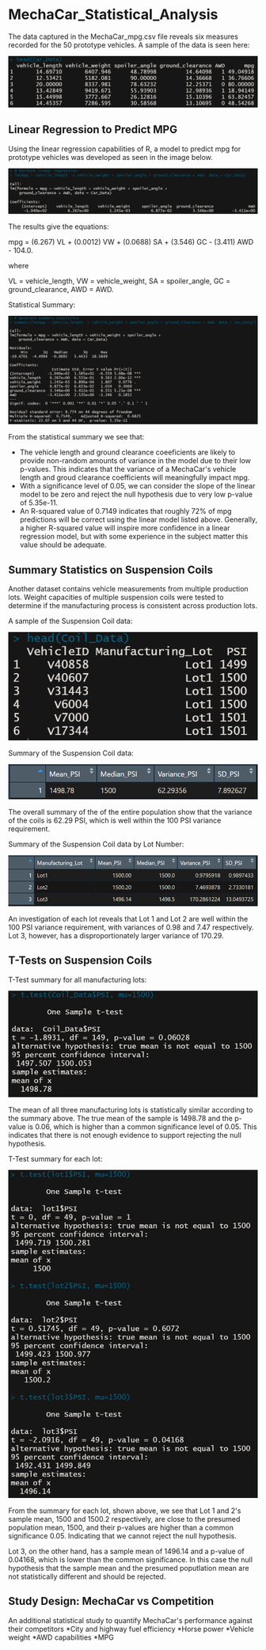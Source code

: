 # MechaCar_Statistical_Analysis
The data captured in the MechaCar_mpg.csv file reveals six measures recorded for the 50 prototype vehicles. A sample of the data is seen here:

![Car_Data_head](https://github.com/jp3tty/MechaCar_Statistical_Analysis/blob/main/Images/Car_Data_head.PNG)


## Linear Regression to Predict MPG

Using the linear regression capabilities of R, a model to predict mpg for prototype vehicles was developed as seen in the image below.

![Car_Data_linear_regression](https://github.com/jp3tty/MechaCar_Statistical_Analysis/blob/main/Images/Car_Data_linear_regression.PNG)

The results give the equations:

mpg = (6.267) VL + (0.0012) VW + (0.0688) SA + (3.546) GC - (3.411) AWD - 104.0.

where

VL = vehicle_length,
VW = vehicle_weight,
SA = spoiler_angle,
GC = ground_clearance,
AWD = AWD.

Statistical Summary:

![Car_Data_statistical_summary](https://github.com/jp3tty/MechaCar_Statistical_Analysis/blob/main/Images/Car_Data__statistical_summary.PNG)

From the statistical summary we see that:
* The vehicle length and ground clearance coeeficients are likely to provide non-random amounts of variance in the model due to their low p-values. This indicates that the variance of a MechaCar's vehicle length and groud clearance coefficients will meaningfully impact mpg.
* With a significance level of 0.05, we can consider the slope of the linear model to be zero and reject the null hypothesis due to very low p-value of 5.35e-11.
* An R-squared value of 0.7149 indicates that roughly 72% of mpg predictions will be correct using the linear model listed above. Generally, a higher R-squared value will inspire more confidence in a linear regression model, but with some experience in the subject matter this value should be adequate.


## Summary Statistics on Suspension Coils

Another dataset contains vehicle measurements from multiple production lots. Weight capacities of multiple suspension coils were tested to determine if the manufacturing process is consistent across production lots.

A sample of the Suspension Coil data:

![Coil_Data_head](https://github.com/jp3tty/MechaCar_Statistical_Analysis/blob/main/Images/Coil_Data_head.PNG)


Summary of the Suspension Coil data:

![total_summary_df](https://github.com/jp3tty/MechaCar_Statistical_Analysis/blob/main/Images/total_summary_df.PNG)

The overall summary of the of the entire population show that the variance of the coils is 62.29 PSI, which is well within the 100 PSI variance requirement.


Summary of the Suspension Coil data by Lot Number:

![lot_summary_df](https://github.com/jp3tty/MechaCar_Statistical_Analysis/blob/main/Images/lot_summary_df.PNG)

An investigation of each lot reveals that Lot 1 and Lot 2 are well within the 100 PSI variance requirement, with variances of 0.98 and 7.47 respectively. Lot 3, however, has a disproportionately larger variance of 170.29.
 

## T-Tests on Suspension Coils

T-Test summary for all manufacturing lots:

![ttest_all_lots](https://github.com/jp3tty/MechaCar_Statistical_Analysis/blob/main/Images/ttest_all_lots.PNG)

The mean of all three manufacturing lots is statistically similar according to the summary above. The true mean of the sample is 1498.78 and the p-value is 0.06, which is higher than a common significance level of 0.05. This indicates that there is not enough evidence to support rejecting the null hypothesis.


T-Test summary for each lot:

![ttest_for_each_lot](https://github.com/jp3tty/MechaCar_Statistical_Analysis/blob/main/Images/ttest_for_each_lot.PNG)

From the summary for each lot, shown above, we see that Lot 1 and 2's sample mean, 1500 and 1500.2 respectively, are close to the presumed population mean, 1500, and their p-values are higher than a common significance 0.05. Indicating that we cannot reject the null hypothesis.

Lot 3, on the other hand, has a sample mean of 1496.14 and a p-value of 0.04168, which is lower than the common significance. In this case the null hypothesis that the sample mean and the presumed poputlation mean are not statistically different and should be rejected.

## Study Design: MechaCar vs Competition

An additional statistical study to quantify MechaCar's performance against their competitors 
*City and highway fuel efficiency
*Horse power
*Vehicle weight
*AWD capabilities
*MPG


